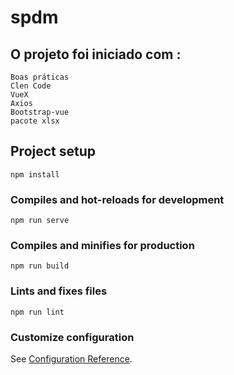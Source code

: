 # spdm

## O projeto foi iniciado com : 

```
Boas práticas
Clen Code
VueX
Axios
Bootstrap-vue
pacote xlsx

```

## Project setup
```
npm install
```

### Compiles and hot-reloads for development
```
npm run serve
```

### Compiles and minifies for production
```
npm run build
```

### Lints and fixes files
```
npm run lint
```

### Customize configuration
See [Configuration Reference](https://cli.vuejs.org/config/).
